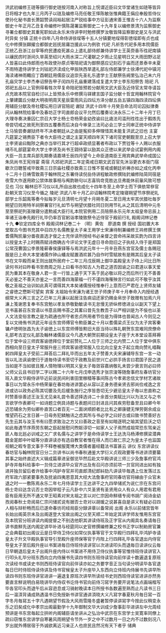 <!-- { "loadSidebar": true } -->
洪武初编修王琏等摄行御史琏按河南入对称旨上恱谓近臣曰文华堂诸生如琏等皆异日将相才也九年三月丙子以琏及编修马亮任敬王怿陈敏张惟典籍王偁应奉殷哲侍仪使孙化秘书直长萧韶赞读阎裕起居注严锐给事中方征彭通宋善王惟吉十六人为监察御史十年正月乙丑复命编修叶慎陈晟署监察御史二十九年复以编修景清为监察御史寻署佥都御史其重宪职如此永乐末侍讲李时勉修撰罗汝敬皆降监察御史是又与洪武时异矣
分镇
正统十四年八月命侍讲徐珵等十五人分镇要地珵得彰徳珵即有贞也成化中修撰张頥擢佥都御史廵抚居庸岂援此以为例欤
代祀
凡祈吿代祀多用本院儒臣正统乙丑浙江台寜等府民遭疫死甚众上遣礼部侍郎兼侍讲学士王英赍香币徃祀南镇以禳民疠时浙间久旱英至绍兴大雨水深二尺灌献之夕雨止见星明日又大雨田野沾足人皆喜曰此侍郎雨也布政使孙原贞等陪祀请为御祭感应记刻石于庙而还景泰辛未夏不雨特遣侍讲学士刘铉祀济渎成化甲辰陜西旱遣礼部左侍郎兼学士徐溥代祀中镇河海渎诸神雨輙应丁酉朝廷用儒臣议追崇先圣礼乐遣学士王献祭告阙里弘治己未六月孔庙灾学士李杰奉诏祭告甲子闰四月孔庙重建落成复遣大学士李东阳祭吿
陪祀
凡郊祀五品以上官例得看牲次早复命陪祀皆预若分献用文武大臣及近侍官太常寺请旨点充故本院官自检讨以上皆预永乐中修撰马铎建言国子监分献十哲宜用翰林院官今上肇建圜丘分献大明夜明周天星辰雷雨风云四坛方泽分献五岳五镇四海四渎四坛俱用辅臣分献及帝社稷坛用日讲官陪祀
谳狱
洪武十四年十月癸丑命法司论囚拟律奏问从翰林院给事中及春坊正字司直郎会议平允然后覆奏论决永乐二十二年十月丁巳大理寺奏决重囚仁宗召大学士杨士竒杨荣金幼孜谕曰比歳法司滥刑徃徃出于鍜炼先帝尝切戒之故死刑至四五覆奏而后决自今审录三法司必会三学士同审正统中侍讲学士马愉尝奏谳狱终年不决者朝廷从之由是寃抑多伸理惜其未能复洪武之旧也
主宴
凡筵宴之锡赉臣下者令大臣待之谓之主宴天顺四年天下诸司官吏朝觐至京上召大学士李贤谕曰黜陟之典亦当举行其才行超卓政绩显著者布政以下贾铨等十人赐以衣服禇币礼部筵宴命大学士李贤及尚书王翶待宴以励其众正徳以来武举会试宴例用内阁大臣一员主席兵部先期奏请嘉靖壬辰四月望今上命臣道南臣王用宾典武举命成国公朱凤尚书王宪待宴
斋宿
凡郊祀洪武二年定斋戒日期文武百官先沐浴更衣本衙门宿歇次日聴誓戒毕致斋三日宗庙社稷亦致斋三日惟不誓戒或朝廷祈祷亦如之成化丙申十二月十日祷雪致斋于翰林院之东署侍读倪岳侍讲程敏政修撰陆釴编修陆简同宿是夜雪大作遂用欧公禁体故事相与阄韵聮句以志喜钩竒竞胜达旦弗能休前軰风致可想见也
习仪
翰林旧不习仪以礼所自出故也成化十四年冬至上命学士而下俱依常叅官赴朝天宫习仪至今循之
陵祀
洪武八年十月乙卯诏翰林院考定陵寝朔望节序祭祀礼部学士乐韶鳯等奏今拟每岁元旦清明七月望十月朔冬夏二至日用太牢其伏腊社毎岁朔望日则用特羊祠祭署官行礼如节与朔望伏腊社同日则用节礼从之其后清明中元冬至至祭祀列圣陵寝分遣勲戚大臣行礼本院官例用二员陪祭永乐元年太祖皇帝忌辰上率诸王诣奉先殿行礼毕仍率百官躬诣孝陵致祭令近侍官于殿前行礼
殿阁词林记巻十九
●钦定四库全书
殿阁词林记巻二十
（明）黄佐　廖道南 撰
授经
国初置大本堂取古今图书充其中召四方名儒教皇太子亲王用学士宋濓待制兼编修王祎修撰王僎耆儒陶凯軰分畨夜直选才俊之士充伴读所授经书必亲督之尝命祎采故实韵为四言诗以授皇太子上时赐燕赋诗商确古今评论文字无虚日寻命勋旧之子执经入侍于是郑国公常茂曹国公李景隆蕲春侯康铎等与焉洪武元年十一月辛丑燕东宫官及儒士各赐冠服是日上命大本堂诸儒作钟山蟠龙赋置酒欢甚乃自作时雪赋故有是赐其后皇太子读书在文华殿而亲王则出就所居府十二年三月戊辰朔上御华盖殿皇太子侍上问比日所读何书对曰昨看书至商周之际上曰看书亦知古人为君之道否因谕之曰君道以事天爱民为重其本在敬身人君一言一行皆上通于天下系于民必敬以将之而后所行无不善善天必鉴之不善天亦鉴之一言而善四海蒙福一行不谨四海罹殃言行如此可不敬乎汝其敬之圣祖之诒训如此真可谓得其大本矣诸儒授经惟奉行上意而已严君在上贤师友辅之睿徳之懋斯可望矣
宾客
太祖始令宋濓为诸王世子师庚子年十月奉命入内授经遇纲常大义再三言之乙巳年三月濓以起居注告病诏还家仍赐金帛世子致赠有加焉六月濓上笺谢恩复奉书东宫勉以孝友恭敬勤敏读书无怠慢无骄纵修徳进业以副天下望上览书喜甚召东宫语以书意且赐书荅之其畧曰昔先生教吾子以严相训是为不佞也以圣人文法变俗言教之是为疏通也所守者忠贞所用者节俭是为得体也昔闻古人今则见之复以文绮侑书洪武元年设东宫师傅官令勲臣兼之十月以耆儒梁贞王仪为太子宾客秦镛卢徳明张昌为太子谕徳上以东宫师傅皆勲旧大臣当待以殊礼朝贺东宫难同庶僚命礼部考古定仪礼部及翰林诸儒臣议今凡遇大朝贺前期设皇太子座于大本堂设荅拜褥位于堂中设三师宾客谕徳拜位于堂前赞礼二人位于三师之北内赞二人位于堂中俱东西相向至日皇太子常服升座三师宾客谕德常服入位北向立皇太子起立南向赞礼唱鞠躬四拜皇太子受前二拜荅后二拜礼毕而出五年太子赞善大夫宋濓辅导东宫一言一动皆以礼法讽谕使归于道毎侍读书至切于政教及前世兴亡必拱手扬言曰君国子民之道当如是不当如彼且推人情物理以明其义皇太子毎敛容嘉纳敬礼未尝少衰言则必曰师父师父云且书旧学二字以赐二十六年七月戊申选秀才张宗浚等随詹事府左春坊官分班入直文华殿侍讲毕近前说民间利害田里稼穑等事间陈古今孝弟忠信文学材艺诸故事日以为常永乐中杨荣軰在春坊毎进讲罢必从容以正身务德亲贤去邪尚俭戒逸之言进或访以政务必陈其切要及先后缓急施行之序皆恳切无少避忌皇太子毎以忠直称之时赞善徐善述王汝玉尤见亲礼尝令善述择选诗二十余首分类赋比兴以为法又与之书言欲学作表卿可一如诗题立例具诗题与表题间日封进且问其疾劳慰备至且曰卿今年迈恐辅余为劳似卿朴直苦口者百无一二面谀顺颜者比比有之卿康徤无惮劳弼余成业惟望药石之言日甚一日毋务犯鳞触讳之虑其所与书必字之曰好古或曰致书赞善好古先生云其与汝玉书有曰愿求致治之方又曰善政之音至有如暗逐明之喻其望启沃之切如此毎遇节序燕劳东朝之臣起居慰问煦妪谆切一如家人父子焉然成祖常恐东驾亲近匪人毎北廵必训戒之又广求名儒与之讲学于是命侍读学士王达洗马杨溥修撰梁潜典籍金寔郎中叶砥等分直讲读亦有选自教官者惟在得人而已故仁宗之为皇太子也监国视朝之暇专意文事手不释巻被服寛博大类儒者蓄经籍法书富甚云
讲仪
东宫讲读仪春坊官与翰林院官日分二贠讲书以尚书春秋通鉴大学衍义贞观政要等书进讲须要纂其事之始终直述大义辑成篇章进呈御览毕然后赴文华殿讲说三师三少及詹事府官鸿胪寺并毎科给事中一贠侍立进讲毕众官齐出及有召问亦须前项一贠官同进出如有独进并独贠留后者许给事中鸿胪寺官并司直郎清纪郎紏劾凡讲读毕毎遇上位发落过五府军政六部紧要事务及抚谕四夷恩意其大经大法詹事府官同春坊官将縁由于众官未退之时一一敷陈焉永乐二年七月侍读学士王达讲干之九四举储贰为说仁宗在东宫问杨士竒曰达含讥否士竒因举程子云凡卦中六爻圣贤有圣贤用众人有众人用君有君用臣有臣用无所不通又举王昭素对宋太祖之言以对仁宗因命觧缙专阅书胡广阅诗金幼孜阅春秋士竒阅易仁宗问储贰说有据否士竒对以胡瑗之说甚喜自是讲义有疑必召四人相与辩析畅而后已遂命春坊司经局臣分録讲章以备常阅
出阁
永乐以前储宫皆年长始出阁英宗未及出阁遂登大宝故出阁之仪至天顺二年始定其讲学师友惟用东宫官及本院官分班讲读内阁提督之不别选他职其讲读侍班及正字官从内阁具名奏请毎日讲书直觧先送内阁定讲毕补进与经筵同以史官修撰编修兼之校书正字以制勑房官兼之会典载初出阁议云是日早侍卫侍仪如常仪执事等官于文华殿行四拜礼毕鸿胪寺请皇太子升文华殿执事官导引至殿升座师保等官于丹陛上行四拜礼毕各官退出内侍官导皇太子至后殿升座以书案进毎日侍班侍读讲官以次进读叩头而退毎日读讲仪云毎日早朝退后皇太子出阁升座内侍以书案进不用侍卫侍仪执事等官惟侍班侍读讲官入行叩头礼毕分班东西向立内侍展书先读四书则东班侍读官向前伴读十数遍退复原班次读经书或读史书则西班侍读官向前伴读亦如之务要字音正当句读分明读毕各官退每日巳时侍班侍读侍讲及侍书官候皇太子升座毕入东西向立侍班内侍展书先讲早所读四书则东班侍讲官进讲一遍退复原班次讲早所读经书史则西班侍读官进讲亦然务要直言觧说明白易晓讲毕内侍収书讫侍书官向前侍习冩字务要开说笔法点画端楷写毕各官叩头而退午后从容逰息或习骑射晚读本日所授书各数遍至熟而止凡读书三日后一温湏背诵成熟遇温书日免授新书讲官通讲湏晓大义凡冩字春夏秋月毎日冩一百字冬月毎冩五十字凡遇朔望节假及大风雨雪隆冬盛暑暂停读讲冩字今按此仪稍变永乐之旧矣成化中孝宗出阁最勤学十九年御制文华大训成少詹事彭华进讲左中允周经预讲是书东宫毎起立拱听内阁辅臣请坐讲从之弘治中武宗在东宫学士吴寛率同僚上疏曰窃惟东宫讲学自寒暑风雨朔望令节外一岁之中不过数月一日之内不过数刻况八岁出就外傅居宿于外诚欲离近习亲正人也庻民且然况有天下者乎
储典

